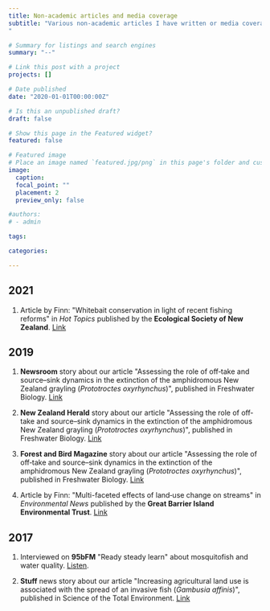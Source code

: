 ```yaml
---
title: Non-academic articles and media coverage
subtitle: "Various non-academic articles I have written or media coverage of my research.
"

# Summary for listings and search engines
summary: "--"

# Link this post with a project
projects: []

# Date published
date: "2020-01-01T00:00:00Z"

# Is this an unpublished draft?
draft: false

# Show this page in the Featured widget?
featured: false

# Featured image
# Place an image named `featured.jpg/png` in this page's folder and customize its options here.
image:
  caption: 
  focal_point: ""
  placement: 2
  preview_only: false

#authors:
# - admin

tags:

categories:

---
```


## 2021
1. Article by Finn: "Whitebait conservation in light of recent fishing reforms" in *Hot Topics* published by the **Ecological Society of New Zealand**. [Link](https://newzealandecology.org/whitebait-conservation-light-recent-fishing-reforms)

## 2019
1. **Newsroom** story about our article "Assessing the role of off‐take and source–sink dynamics in the extinction of the amphidromous New Zealand grayling (*Prototroctes oxyrhynchus*)", published in Freshwater Biology. [Link](https://www.newsroom.co.nz/closure-for-a-fishy-cold-case)

2. **New Zealand Herald** story about our article "Assessing the role of off‐take and source–sink dynamics in the extinction of the amphidromous New Zealand grayling (*Prototroctes oxyrhynchus*)", published in Freshwater Biology. [Link](https://www.nzherald.co.nz/nz/what-mysterious-extinction-means-for-nzs-native-fish/XSMD7FTSRQHG7OICQJI44CTXPE/)

3. **Forest and Bird Magazine** story about our article "Assessing the role of off‐take and source–sink dynamics in the extinction of the amphidromous New Zealand grayling (*Prototroctes oxyrhynchus*)", published in Freshwater Biology. [Link](./Forest_and_Bird_Summer2019.pdf)

4. Article by Finn: "Multi-faceted effects of land‐use change on streams" in *Environmental News* published by the **Great Barrier Island Environmental Trust**. [Link](https://www.gbiet.org/en40effectsoflandusechangeonstreams)

## 2017
1. Interviewed on **95bFM** "Ready steady learn" about mosquitofish and water quality. [Listen](https://95bfm.com/bcast/ready-steady-learn-finn-lee).

2. **Stuff** news story about our article "Increasing agricultural land use is associated with the spread of an invasive fish (*Gambusia affinis*)", published in Science of the Total Environment. [Link](https://www.stuff.co.nz/environment/89515711/farming-contributes-to-spread-of-invasive-mosquitofish-auckland-researchers-find)